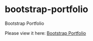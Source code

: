 # bootstrap-portfolio
Bootstrap Portfolio

Please view it here: <a href="https://sarahg813.github.io/bootstrap-portfolio/">Bootstrap Portfolio</a>
